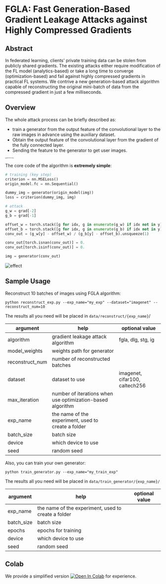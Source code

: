 # FGLA: Fast Generation-Based Gradient Leakage Attacks against Highly Compressed Gradients



## Abstract

In federated learning, clients' private training data can be stolen from publicly shared gradients. The existing attacks either require modification of the FL model (analytics-based) or take a long time to converge (optimization-based) and fail against highly compressed gradients in practical FL systems. We contrive a new generation-based attack algorithm capable of reconstructing the original mini-batch of data from the compressed gradient in just a few milliseconds. 



## Overview

The whole attack process can be briefly described as:

- train a generator from the output feature of the convolutional layer to the raw images in advance using the auxiliary dataset.
- Obtain the output feature of the convolutional layer from the gradient of the fully connected layer.
- Sending the feature to the generator to get user images.

<img src="https://github.com/xuedongyun/FGLA/blob/master/images/generator.png?raw=true" alt="generator.png" style="zoom: 25%;" />

The core code of the algorithm is **extremely simple**:

```python
# training (key step)
criterion = nn.MSELoss()
origin_model.fc = nn.Sequential() 

dummy_img = generator(origin_model(img))
loss = criterion(dummy_img, img)
```

```python
# attack
g_w = grad[-2]
g_b = grad[-1]

offset_w = torch.stack([g for idx, g in enumerate(g_w) if idx not in y], dim=0).mean(dim=0) * (bz - 1) / bz
offset_b = torch.stack([g for idx, g in enumerate(g_b) if idx not in y], dim=0).mean() * (bz - 1) / bz
conv_out = (g_w[y] - offset_w) / (g_b[y] - offset_b).unsqueeze(1)

conv_out[torch.isnan(conv_out)] = 0.
conv_out[torch.isinf(conv_out)] = 0.

img = generator(conv_out)
```

![effect](https://github.com/xuedongyun/FGLA/blob/master/images/effect.png?raw=true)



## Sample Usage

Reconstruct 10 batches of images using FGLA algorithm:

```shell
python reconstruct_exp.py --exp_name="my_exp" --dataset="imagenet" --reconstruct_num=10
```

The results all you need will be placed in ```data/reconstruct/{exp_name}```/

| argument        | help                                                       | optional value                 |
| --------------- | ---------------------------------------------------------- | ------------------------------ |
| algorithm       | gradient leakage attack algorithm                          | fgla, dlg, stg, ig             |
| model_weights   | weights path for generator                                 |                                |
| reconstruct_num | number of reconstructed batches                            |                                |
| dataset         | dataset to use                                             | imagenet, cifar100, caltech256 |
| max_iteration   | number of iterations when use optimization-based algorithm |                                |
| exp_name        | the name of the experiment, used to create a folder        |                                |
| batch_size      | batch size                                                 |                                |
| device          | which device to use                                        |                                |
| seed            | random seed                                                |                                |



Also, you can train your own generator:

```shell
python train_generator.py --exp_name="my_train_exp"
```

The results all you need will be placed in ```data/train_generator/{exp_name}/```

| argument   | help                                                | optional value |
| ---------- | --------------------------------------------------- | -------------- |
| exp_name   | the name of the experiment, used to create a folder |                |
| batch_size | batch size                                          |                |
| epochs     | epochs for training                                 |                |
| device     | which device to use                                 |                |
| seed       | random seed                                         |                |



## Colab

<p align="left">We provide a simplified version
    <a href="https://colab.research.google.com/drive/1c7On5cO0tlZGgLafgAqqxE1NV0vAZDcV?usp=sharing" target="_parent">
        <img src="https://camo.githubusercontent.com/52feade06f2fecbf006889a904d221e6a730c194/68747470733a2f2f636f6c61622e72657365617263682e676f6f676c652e636f6d2f6173736574732f636f6c61622d62616467652e737667" alt="Open In Colab" data-canonical-src="https://colab.research.google.com/assets/colab-badge.svg"></a>
     for experience.
</p>

